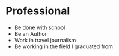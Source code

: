 # Professional
- Be done with school
- Be an Author 
- Work in travel journalism 
- Be working in the field I graduated from 

<img scr= "https://p0.pikist.com/photos/467/548/old-notebook-map-book-holiday-toys-hobbies-graphy-camera.jpg" height= 250px/>